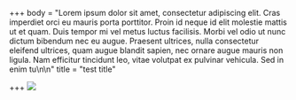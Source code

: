 +++
body = "Lorem ipsum dolor sit amet, consectetur adipiscing elit. Cras imperdiet orci eu mauris porta porttitor. Proin id neque id elit molestie mattis ut et quam. Duis tempor mi vel metus luctus facilisis. Morbi vel odio ut nunc dictum bibendum nec eu augue. Praesent ultrices, nulla consectetur eleifend ultrices, quam augue blandit sapien, nec ornare augue mauris non ligula. Nam efficitur tincidunt leo, vitae volutpat ex pulvinar vehicula. Sed in enim tu\n\n"
title = "test title"

+++
![](http://i.imgur.com/M6bxhdJ.png)